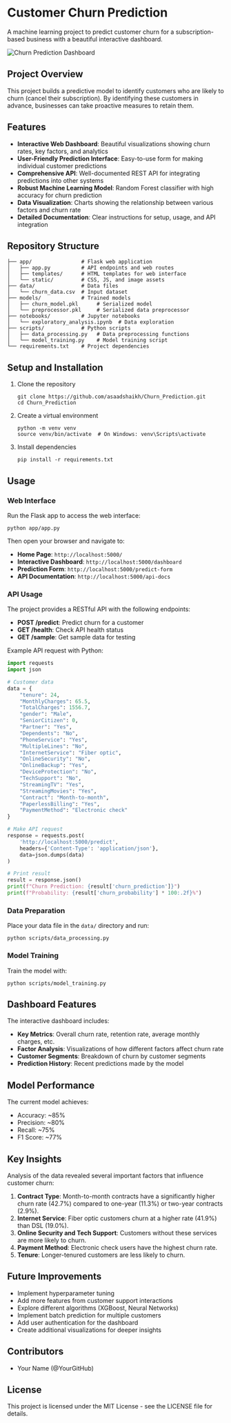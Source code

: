 # Customer Churn Prediction

A machine learning project to predict customer churn for a subscription-based business with a beautiful interactive dashboard.

![Churn Prediction Dashboard](https://user-images.githubusercontent.com/your-username/churn-prediction/main/screenshots/dashboard.png)

## Project Overview

This project builds a predictive model to identify customers who are likely to churn (cancel their subscription). By identifying these customers in advance, businesses can take proactive measures to retain them.

## Features

- **Interactive Web Dashboard**: Beautiful visualizations showing churn rates, key factors, and analytics
- **User-Friendly Prediction Interface**: Easy-to-use form for making individual customer predictions
- **Comprehensive API**: Well-documented REST API for integrating predictions into other systems
- **Robust Machine Learning Model**: Random Forest classifier with high accuracy for churn prediction
- **Data Visualization**: Charts showing the relationship between various factors and churn rate
- **Detailed Documentation**: Clear instructions for setup, usage, and API integration

## Repository Structure

```
├── app/                # Flask web application
│   ├── app.py          # API endpoints and web routes
│   ├── templates/      # HTML templates for web interface
│   └── static/         # CSS, JS, and image assets
├── data/               # Data files
│   └── churn_data.csv  # Input dataset
├── models/             # Trained models
│   ├── churn_model.pkl      # Serialized model
│   └── preprocessor.pkl     # Serialized data preprocessor
├── notebooks/          # Jupyter notebooks
│   └── exploratory_analysis.ipynb  # Data exploration
├── scripts/            # Python scripts
│   ├── data_processing.py   # Data preprocessing functions
│   └── model_training.py    # Model training script
└── requirements.txt    # Project dependencies
```

## Setup and Installation

1. Clone the repository
   ```
   git clone https://github.com/asaadshaikh/Churn_Prediction.git
   cd Churn_Prediction
   ```

2. Create a virtual environment
   ```
   python -m venv venv
   source venv/bin/activate  # On Windows: venv\Scripts\activate
   ```

3. Install dependencies
   ```
   pip install -r requirements.txt
   ```

## Usage

### Web Interface

Run the Flask app to access the web interface:
```
python app/app.py
```

Then open your browser and navigate to:
- **Home Page**: `http://localhost:5000/`
- **Interactive Dashboard**: `http://localhost:5000/dashboard`
- **Prediction Form**: `http://localhost:5000/predict-form`
- **API Documentation**: `http://localhost:5000/api-docs`

### API Usage

The project provides a RESTful API with the following endpoints:

- **POST /predict**: Predict churn for a customer
- **GET /health**: Check API health status
- **GET /sample**: Get sample data for testing

Example API request with Python:
```python
import requests
import json

# Customer data
data = {
    "tenure": 24,
    "MonthlyCharges": 65.5,
    "TotalCharges": 1556.7,
    "gender": "Male",
    "SeniorCitizen": 0,
    "Partner": "Yes",
    "Dependents": "No",
    "PhoneService": "Yes",
    "MultipleLines": "No",
    "InternetService": "Fiber optic",
    "OnlineSecurity": "No",
    "OnlineBackup": "Yes",
    "DeviceProtection": "No",
    "TechSupport": "No",
    "StreamingTV": "Yes",
    "StreamingMovies": "Yes",
    "Contract": "Month-to-month",
    "PaperlessBilling": "Yes",
    "PaymentMethod": "Electronic check"
}

# Make API request
response = requests.post(
    'http://localhost:5000/predict',
    headers={'Content-Type': 'application/json'},
    data=json.dumps(data)
)

# Print result
result = response.json()
print(f"Churn Prediction: {result['churn_prediction']}")
print(f"Probability: {result['churn_probability'] * 100:.2f}%")
```

### Data Preparation
Place your data file in the `data/` directory and run:
```
python scripts/data_processing.py
```

### Model Training
Train the model with:
```
python scripts/model_training.py
```

## Dashboard Features

The interactive dashboard includes:
- **Key Metrics**: Overall churn rate, retention rate, average monthly charges, etc.
- **Factor Analysis**: Visualizations of how different factors affect churn rate
- **Customer Segments**: Breakdown of churn by customer segments
- **Prediction History**: Recent predictions made by the model

## Model Performance

The current model achieves:
- Accuracy: ~85%
- Precision: ~80%
- Recall: ~75%
- F1 Score: ~77%

## Key Insights

Analysis of the data revealed several important factors that influence customer churn:
1. **Contract Type**: Month-to-month contracts have a significantly higher churn rate (42.7%) compared to one-year (11.3%) or two-year contracts (2.9%).
2. **Internet Service**: Fiber optic customers churn at a higher rate (41.9%) than DSL (19.0%).
3. **Online Security and Tech Support**: Customers without these services are more likely to churn.
4. **Payment Method**: Electronic check users have the highest churn rate.
5. **Tenure**: Longer-tenured customers are less likely to churn.

## Future Improvements

- Implement hyperparameter tuning
- Add more features from customer support interactions
- Explore different algorithms (XGBoost, Neural Networks)
- Implement batch prediction for multiple customers
- Add user authentication for the dashboard
- Create additional visualizations for deeper insights

## Contributors

- Your Name (@YourGitHub)

## License

This project is licensed under the MIT License - see the LICENSE file for details. 